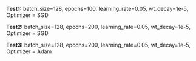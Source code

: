 **Test1:**
batch_size=128, epochs=100, learning_rate=0.05, wt_decay=1e-5, Optimizer = SGD

**Test2:**
batch_size=128, epochs=200, learning_rate=0.05, wt_decay=1e-5, Optimizer = SGD

**Test3:**
batch_size=128, epochs=200, learning_rate=0.05, wt_decay=1e-5, Optimizer = Adam
